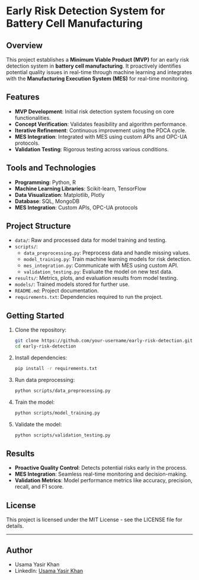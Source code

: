 # Early Risk Detection System for Battery Cell Manufacturing

## Overview

This project establishes a **Minimum Viable Product (MVP)** for an early risk detection system in **battery cell manufacturing**. It proactively identifies potential quality issues in real-time through machine learning and integrates with the **Manufacturing Execution System (MES)** for real-time monitoring.

## Features

- **MVP Development**: Initial risk detection system focusing on core functionalities.
- **Concept Verification**: Validates feasibility and algorithm performance.
- **Iterative Refinement**: Continuous improvement using the PDCA cycle.
- **MES Integration**: Integrated with MES using custom APIs and OPC-UA protocols.
- **Validation Testing**: Rigorous testing across various conditions.

## Tools and Technologies

- **Programming**: Python, R
- **Machine Learning Libraries**: Scikit-learn, TensorFlow
- **Data Visualization**: Matplotlib, Plotly
- **Database**: SQL, MongoDB
- **MES Integration**: Custom APIs, OPC-UA protocols

## Project Structure

- `data/`: Raw and processed data for model training and testing.
- `scripts/`:
  - `data_preprocessing.py`: Preprocess data and handle missing values.
  - `model_training.py`: Train machine learning models for risk detection.
  - `mes_integration.py`: Communicate with MES using custom API.
  - `validation_testing.py`: Evaluate the model on new test data.
- `results/`: Metrics, plots, and evaluation results from model testing.
- `models/`: Trained models stored for further use.
- `README.md`: Project documentation.
- `requirements.txt`: Dependencies required to run the project.

## Getting Started

1. Clone the repository:
    ```bash
    git clone https://github.com/your-username/early-risk-detection.git
    cd early-risk-detection
    ```

2. Install dependencies:
    ```bash
    pip install -r requirements.txt
    ```

3. Run data preprocessing:
    ```bash
    python scripts/data_preprocessing.py
    ```

4. Train the model:
    ```bash
    python scripts/model_training.py
    ```

5. Validate the model:
    ```bash
    python scripts/validation_testing.py
    ```

## Results

- **Proactive Quality Control**: Detects potential risks early in the process.
- **MES Integration**: Seamless real-time monitoring and decision-making.
- **Validation Metrics**: Model performance metrics like accuracy, precision, recall, and F1 score.

## License

This project is licensed under the MIT License - see the LICENSE file for details.

---

## Author

- Usama Yasir Khan
- LinkedIn: [Usama Yasir Khan](https://www.linkedin.com/in/usama-yasir-khan-856803173)
